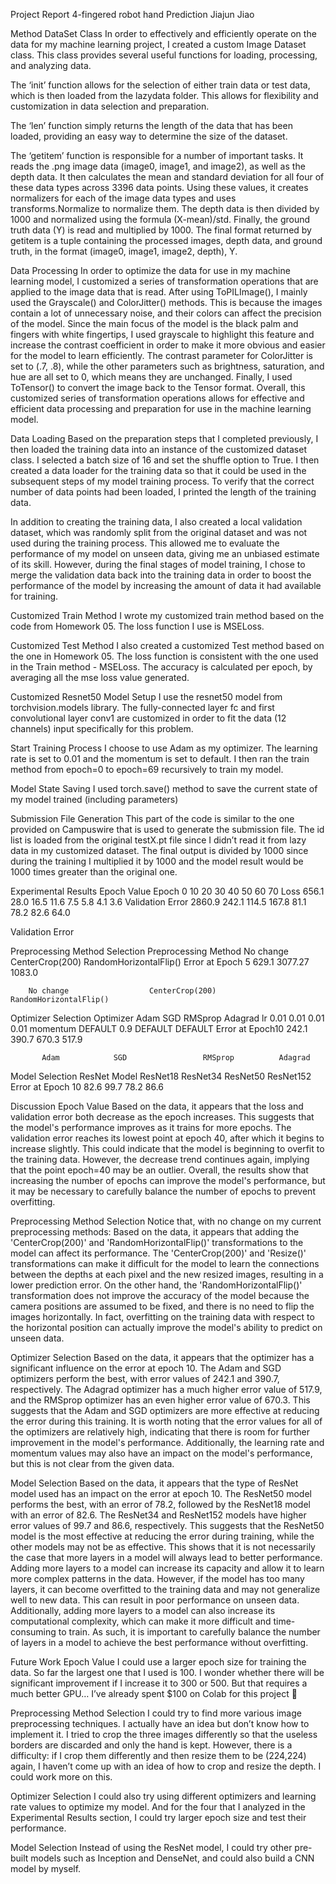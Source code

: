 Project Report
4-fingered robot hand Prediction
Jiajun Jiao



Method
DataSet Class
In order to effectively and efficiently operate on the data for my machine learning project, I created a custom Image Dataset class. This class provides several useful functions for loading, processing, and analyzing data.

The ‘init’ function allows for the selection of either train data or test data, which is then loaded from the lazydata folder. This allows for flexibility and customization in data selection and preparation.

The ‘len’ function simply returns the length of the data that has been loaded, providing an easy way to determine the size of the dataset.

The ‘getitem’ function is responsible for a number of important tasks. It reads the .png image data (image0, image1, and image2), as well as the depth data. It then calculates the mean and standard deviation for all four of these data types across 3396 data points. Using these values, it creates normalizers for each of the image data types and uses transforms.Normalize to normalize them. The depth data is then divided by 1000 and normalized using the formula (X-mean)/std. Finally, the ground truth data (Y) is read and multiplied by 1000. The final format returned by getitem is a tuple containing the processed images, depth data, and ground truth, in the format (image0, image1, image2, depth), Y.

Data Processing
In order to optimize the data for use in my machine learning model, I customized a series of transformation operations that are applied to the image data that is read. After using ToPILImage(), I mainly used the Grayscale() and ColorJitter() methods. This is because the images contain a lot of unnecessary noise, and their colors can affect the precision of the model. Since the main focus of the model is the black palm and fingers with white fingertips, I used grayscale to highlight this feature and increase the contrast coefficient in order to make it more obvious and easier for the model to learn efficiently. The contrast parameter for ColorJitter is set to (.7, .8), while the other parameters such as brightness, saturation, and hue are all set to 0, which means they are unchanged. Finally, I used ToTensor() to convert the image back to the Tensor format. Overall, this customized series of transformation operations allows for effective and efficient data processing and preparation for use in the machine learning model.

Data Loading
Based on the preparation steps that I completed previously, I then loaded the training data into an instance of the customized dataset class. I selected a batch size of 16 and set the shuffle option to True. I then created a data loader for the training data so that it could be used in the subsequent steps of my model training process. To verify that the correct number of data points had been loaded, I printed the length of the training data.

In addition to creating the training data, I also created a local validation dataset, which was randomly split from the original dataset and was not used during the training process. This allowed me to evaluate the performance of my model on unseen data, giving me an unbiased estimate of its skill. However, during the final stages of model training, I chose to merge the validation data back into the training data in order to boost the performance of the model by increasing the amount of data it had available for training.

Customized Train Method
I wrote my customized train method based on the code from Homework 05. The loss function I use is MSELoss.

Customized Test Method
I also created a customized Test method based on the one in Homework 05. The loss function is consistent with the one used in the Train method - MSELoss. The accuracy is calculated per epoch, by averaging all the mse loss value generated.

Customized Resnet50 Model Setup
I use the resnet50 model from torchvision.models library. The fully-connected layer fc and first convolutional layer conv1 are customized in order to fit the data (12 channels) input specifically for this problem.

Start Training Process
I choose to use Adam as my optimizer. The learning rate is set to 0.01 and the momentum is set to default.
I then ran the train method from epoch=0 to epoch=69 recursively to train my model.

Model State Saving
I used torch.save() method to save the current state of my model trained (including parameters)

Submission File Generation
This part of the code is similar to the one provided on Campuswire that is used to generate the submission file. The id list is loaded from the original testX.pt file since I didn’t read it from lazy data in my customized dataset. The final output is divided by 1000 since during the training I multiplied it by 1000 and the model result would be 1000 times greater than the original one.

Experimental Results
Epoch Value
Epoch 
0
10
20
30
40
50
60
70
Loss
656.1
28.0
16.5
11.6
7.5
5.8
4.1
3.6
Validation Error
2860.9
242.1
114.5
167.8
81.1
78.2
82.6
64.0


Validation Error

Preprocessing Method Selection
Preprocessing Method
No change
CenterCrop(200)
RandomHorizontalFlip()
Error at Epoch 5
629.1
3077.27
1083.0


		No change			       CenterCrop(200)			RandomHorizontalFlip()

Optimizer Selection
Optimizer
Adam
SGD
RMSprop
Adagrad
lr
0.01
0.01
0.01
0.01
momentum
DEFAULT
0.9
DEFAULT
DEFAULT
Error at Epoch10
242.1
390.7
670.3
517.9



	       Adam			   SGD			       RMSprop			Adagrad

Model Selection
ResNet Model
ResNet18
ResNet34
ResNet50
ResNet152
Error at Epoch 10
82.6
99.7
78.2
86.6



Discussion
Epoch Value
Based on the data, it appears that the loss and validation error both decrease as the epoch increases. This suggests that the model's performance improves as it trains for more epochs. The validation error reaches its lowest point at epoch 40, after which it begins to increase slightly. This could indicate that the model is beginning to overfit to the training data. However, the decrease trend continues again, implying that the point epoch=40 may be an outlier. Overall, the results show that increasing the number of epochs can improve the model's performance, but it may be necessary to carefully balance the number of epochs to prevent overfitting.

Preprocessing Method Selection
Notice that, with no change on my current preprocessing methods:
Based on the data, it appears that adding the 'CenterCrop(200)' and 'RandomHorizontalFlip()' transformations to the model can affect its performance. The 'CenterCrop(200)' and 'Resize()' transformations can make it difficult for the model to learn the connections between the depths at each pixel and the new resized images, resulting in a lower prediction error. On the other hand, the 'RandomHorizontalFlip()' transformation does not improve the accuracy of the model because the camera positions are assumed to be fixed, and there is no need to flip the images horizontally. In fact, overfitting on the training data with respect to the horizontal position can actually improve the model's ability to predict on unseen data.

Optimizer Selection
Based on the data, it appears that the optimizer has a significant influence on the error at epoch 10. The Adam and SGD optimizers perform the best, with error values of 242.1 and 390.7, respectively. The Adagrad optimizer has a much higher error value of 517.9, and the RMSprop optimizer has an even higher error value of 670.3. This suggests that the Adam and SGD optimizers are more effective at reducing the error during this training. It is worth noting that the error values for all of the optimizers are relatively high, indicating that there is room for further improvement in the model's performance. Additionally, the learning rate and momentum values may also have an impact on the model's performance, but this is not clear from the given data.

Model Selection
Based on the data, it appears that the type of ResNet model used has an impact on the error at epoch 10. The ResNet50 model performs the best, with an error of 78.2, followed by the ResNet18 model with an error of 82.6. The ResNet34 and ResNet152 models have higher error values of 99.7 and 86.6, respectively. This suggests that the ResNet50 model is the most effective at reducing the error during training, while the other models may not be as effective. 
This shows that it is not necessarily the case that more layers in a model will always lead to better performance. Adding more layers to a model can increase its capacity and allow it to learn more complex patterns in the data. However, if the model has too many layers, it can become overfitted to the training data and may not generalize well to new data. This can result in poor performance on unseen data. Additionally, adding more layers to a model can also increase its computational complexity, which can make it more difficult and time-consuming to train. As such, it is important to carefully balance the number of layers in a model to achieve the best performance without overfitting.

Future Work
Epoch Value
I could use a larger epoch size for training the data. So far the largest one that I used is 100. I wonder whether there will be significant improvement if I increase it to 300 or 500. But that requires a much better GPU… I’ve already spent $100 on Colab for this project 🙁

Preprocessing Method Selection
I could try to find more various image preprocessing techniques. I actually have an idea but don’t know how to implement it. I tried to crop the three images differently so that the useless borders are discarded and only the hand is kept. However, there is a difficulty: if I crop them differently and then resize them to be (224,224) again, I haven’t come up with an idea of how to crop and resize the depth. I could work more on this.

Optimizer Selection
I could also try using different optimizers and learning rate values to optimize my model. And for the four that I analyzed in the Experimental Results section, I could try larger epoch size and test their performance.

Model Selection
Instead of using the ResNet model, I could try other pre-built models such as Inception and DenseNet, and could also build a CNN model by myself. 
